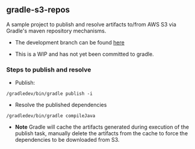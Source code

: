 ## gradle-s3-repos
A sample project to publish and resolve artifacts to/from AWS S3 via Gradle's maven repository mechanisms.
- The development branch can be found [here](https://github.com/adrianbk/gradle/tree/s3-maven-publish)

- This is a WIP and has not yet been committed to gradle.

### Steps to publish and resolve

- Publish:

```/gradledev/bin/gradle publish -i```

- Resolve the published dependencies

```/gradledev/bin/gradle compileJava```

  - __Note__ Gradle will cache the artifacts generated during execution of the publish task, manually delete the artifacts from the cache to
  force the dependencies to be downloaded from S3.
